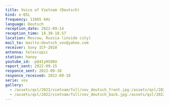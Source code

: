 ```yaml
---
title: Voice of Vietnam (Deutsch)
kind: e-QSL
frequency: 11885 kHz
language: Deutsch
reception_date: 2022-09-14
reception_time: 18.30-18.57
location: Moscow, Russia (inside city)
mail_to: mailto:deutsch_vov@yahoo.com
receiver: Sony ICF-2010
antenna: telescopic
station: hanoy
youtube_id: -pQ4IyHS88U 
report_sent: 2022-09-15
responce_sent: 2022-09-18
responce_received: 2022-09-18
serie: vov
gallery:
  - /assets/qsl/2022/vietnam/full/vov_deutsch_front.jpg:/assets/qsl/2022/vietnam/small/vov_deutsch_front.jpg
  - /assets/qsl/2022/vietnam/full/vov_deutsch_back.jpg:/assets/qsl/2022/vietnam/small/vov_deutsch_back.jpg
---
```


